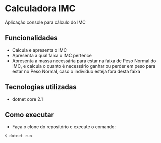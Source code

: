 # Calculadora IMC

Aplicação console para cálculo do IMC

## Funcionalidades

- Calcula e apresenta o IMC
- Apresenta a qual faixa o IMC pertence
- Apresenta a massa necessária para estar na faixa de Peso Normal do IMC, e calcula o quanto é necessário ganhar ou perder em peso para estar no Peso Normal, caso o indivíduo esteja fora desta faixa

## Tecnologias utilizadas

- dotnet core 2.1

## Como executar

- Faça o clone do repositório e execute o comando:

```
$ dotnet run
```
